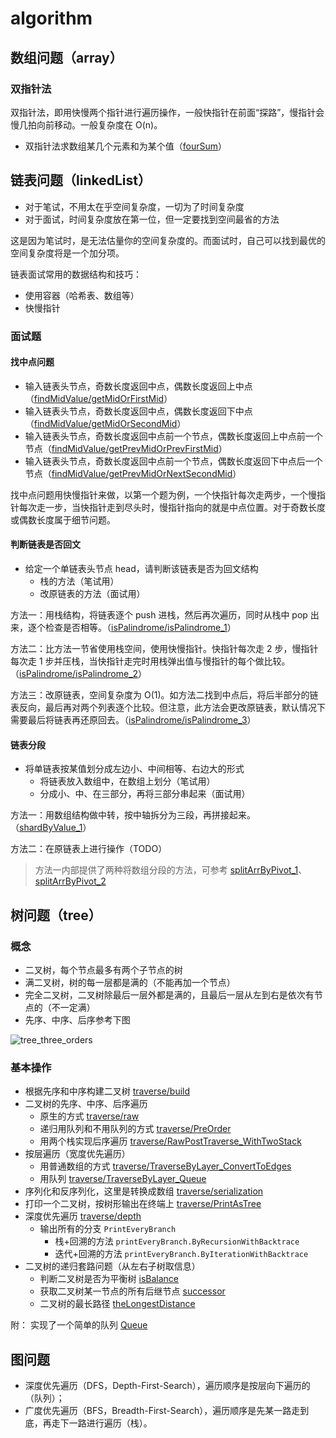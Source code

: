 # algorithm

## 数组问题（array）

### 双指针法

双指针法，即用快慢两个指针进行遍历操作，一般快指针在前面“探路”，慢指针会慢几拍向前移动。一般复杂度在 O(n)。

- 双指针法求数组某几个元素和为某个值（[fourSum](./array/doublePointer/fourSum.go)）

## 链表问题（linkedList）

- 对于笔试，不用太在乎空间复杂度，一切为了时间复杂度
- 对于面试，时间复杂度放在第一位，但一定要找到空间最省的方法

这是因为笔试时，是无法估量你的空间复杂度的。而面试时，自己可以找到最优的空间复杂度将是一个加分项。

链表面试常用的数据结构和技巧：

- 使用容器（哈希表、数组等）
- 快慢指针

### 面试题

#### 找中点问题

- 输入链表头节点，奇数长度返回中点，偶数长度返回上中点（[findMidValue/getMidOrFirstMid](./linkedList/findMidValue/main.go)）
- 输入链表头节点，奇数长度返回中点，偶数长度返回下中点（[findMidValue/getMidOrSecondMid](./linkedList/findMidValue/main.go)）
- 输入链表头节点，奇数长度返回中点前一个节点，偶数长度返回上中点前一个节点（[findMidValue/getPrevMidOrPrevFirstMid](./linkedList/findMidValue/main.go)）
- 输入链表头节点，奇数长度返回中点前一个节点，偶数长度返回下中点后一个节点（[findMidValue/getPrevMidOrNextSecondMid](./linkedList/findMidValue/main.go)）

找中点问题用快慢指针来做，以第一个题为例，一个快指针每次走两步，一个慢指针每次走一步，当快指针走到尽头时，慢指针指向的就是中点位置。对于奇数长度或偶数长度属于细节问题。

#### 判断链表是否回文

- 给定一个单链表头节点 head，请判断该链表是否为回文结构
    - 栈的方法（笔试用）
    - 改原链表的方法（面试用）

方法一：用栈结构，将链表逐个 push 进栈，然后再次遍历，同时从栈中 pop 出来，逐个检查是否相等。（[isPalindrome/isPalindrome_1](./linkedList/isPalindrome/main.go)）

方法二：比方法一节省使用栈空间，使用快慢指针。快指针每次走 2 步，慢指针每次走 1 步并压栈，当快指针走完时用栈弹出值与慢指针的每个做比较。（[isPalindrome/isPalindrome_2](./linkedList/isPalindrome/main.go)）

方法三：改原链表，空间复杂度为 O(1)。如方法二找到中点后，将后半部分的链表反向，最后再对两个列表逐个比较。但注意，此方法会更改原链表，默认情况下需要最后将链表再还原回去。（[isPalindrome/isPalindrome_3](./linkedList/isPalindrome/main.go)）

#### 链表分段

- 将单链表按某值划分成左边小、中间相等、右边大的形式
    - 将链表放入数组中，在数组上划分（笔试用）
    - 分成小、中、在三部分，再将三部分串起来（面试用）

方法一：用数组结构做中转，按中轴拆分为三段，再拼接起来。（[shardByValue_1](./linkedList/shardByValue/main.go)）


方法二：在原链表上进行操作（TODO）

> 方法一内部提供了两种将数组分段的方法，可参考 [splitArrByPivot_1](./linkedList/shardByValue/main.go/splitArrByPivot_1)、[splitArrByPivot_2](./linkedList/shardByValue/main.go/splitArrByPivot_2)

## 树问题（tree）

### 概念

- 二叉树，每个节点最多有两个子节点的树
- 满二叉树，树的每一层都是满的（不能再加一个节点）
- 完全二叉树，二叉树除最后一层外都是满的，且最后一层从左到右是依次有节点的（不一定满）
- 先序、中序、后序参考下图

![tree_three_orders](https://upload-images.jianshu.io/upload_images/3491218-8de0fc68fe963f46.png?imageMogr2/auto-orient/strip%7CimageView2/2/w/1240)

### 基本操作

- 根据先序和中序构建二叉树 [traverse/build](./tree/build/main.go)
- 二叉树的先序、中序、后序遍历
    - 原生的方式 [traverse/raw](./tree/traverse/raw.go)
    - 递归用队列和不用队列的方式 [traverse/PreOrder](./tree/traverse/recursion.go)
    - 用两个栈实现后序遍历 [traverse/RawPostTraverse_WithTwoStack](./tree/traverse/raw.go)
- 按层遍历（宽度优先遍历）
    - 用普通数组的方式 [traverse/TraverseByLayer_ConvertToEdges](tree/traverse/layer.go)
    - 用队列 [traverse/TraverseByLayer_Queue](tree/traverse/layer.go)
- 序列化和反序列化，这里是转换成数组 [traverse/serialization](tree/traverse/serialization.go)
- 打印一个二叉树，按树形输出在终端上 [traverse/PrintAsTree](tree/traverse/printTree.go)
- 深度优先遍历 [traverse/depth](tree/traverse/depth.go)
    - 输出所有的分支 `PrintEveryBranch`
        - 栈+回溯的方法 `printEveryBranch.ByRecursionWithBacktrace`
        - 迭代+回溯的方法 `printEveryBranch.ByIterationWithBacktrace`
- 二叉树的递归套路问题（从左右子树取信息）
    - 判断二叉树是否为平衡树 [isBalance](tree/isBalance/main.go)
    - 获取二叉树某一节点的所有后继节点 [successor](tree/successor/getSuccessors.go)
    - 二叉树的最长路径 [theLongestDistance](tree/theLongestDistance/main.go)

附： 实现了一个简单的队列 [Queue](./tree/share/simpleQueue.go)

## 图问题

- 深度优先遍历（DFS，Depth-First-Search），遍历顺序是按层向下遍历的（队列）；
- 广度优先遍历（BFS，Breadth-First-Search），遍历顺序是先某一路走到底，再走下一路进行遍历（栈）。
